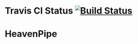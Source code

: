 # Travis CI Status [![Build Status](https://travis-ci.org/ijsgaus/HeavenPipe.svg?branch=master)](https://travis-ci.org/ijsgaus/HeavenPipe.svg?branch=master)
# HeavenPipe
